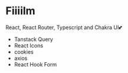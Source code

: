 # Fiiiilm

React, React Router, Typescript and Chakra UI💕

- Tanstack Query
- React Icons
- cookies
- axios
- React Hook Form
